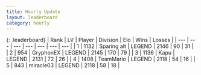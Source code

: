 ```yaml
---
title: Hourly Update
layout: leaderboard
category: hourly
---
```


{: .leaderboard}
| Rank | LV | Player | Division | Elo | Wins | Losses |
| --- | --- | --- | --- | --- | --- | --- |
| <span data-change="5">1</span> | 1132 | <span title="ID: 203132">Sparing alt</span> | LEGEND | <span data-change="45">2146</span> | <span data-change="8">90</span> | <span data-change="0">31</span> |
| <span data-change="-1">2</span> | 954 | <span title="ID: 315148">GryphonEX</span> | LEGEND | <span data-change="0">2145</span> | <span data-change="0">170</span> | <span data-change="0">79</span> |
| <span data-change="0">3</span> | 1136 | <span title="ID: 204953">Kapu</span> | LEGEND | <span data-change="0">2131</span> | <span data-change="0">72</span> | <span data-change="0">26</span> |
| <span data-change="0">4</span> | 1408 | <span title="ID: 164871">TeamMario</span> | LEGEND | <span data-change="0">2118</span> | <span data-change="0">54</span> | <span data-change="0">16</span> |
| <span data-change="0">5</span> | 843 | <span title="ID: 416373">miracle03</span> | LEGEND | <span data-change="0">2118</span> | <span data-change="0">58</span> | <span data-change="0">18</span> |